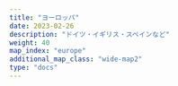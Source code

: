 ```yaml
---
title: "ヨーロッパ"
date: 2023-02-26
description: "ドイツ・イギリス・スペインなど"
weight: 40
map_index: "europe"
additional_map_class: "wide-map2"
type: "docs"
---
```

